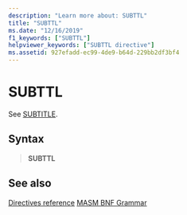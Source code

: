 ```yaml
---
description: "Learn more about: SUBTTL"
title: "SUBTTL"
ms.date: "12/16/2019"
f1_keywords: ["SUBTTL"]
helpviewer_keywords: ["SUBTTL directive"]
ms.assetid: 927efadd-ec99-4de9-b64d-229bb2df3bf4
---
```

# SUBTTL

See [SUBTITLE](subtitle.md).

## Syntax

> **SUBTTL**

## See also

[Directives reference](directives-reference.md)
[MASM BNF Grammar](masm-bnf-grammar.md)
